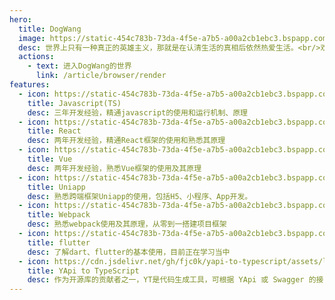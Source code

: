 ```yaml
---
hero:
  title: DogWang
  image: https://static-454c783b-73da-4f5e-a7b5-a00a2cb1ebc3.bspapp.com/author.jpeg
  desc: 世界上只有一种真正的英雄主义，那就是在认清生活的真相后依然热爱生活。<br/>欢迎来到DogWang的世界！
  actions:
    - text: 进入DogWang的世界
      link: /article/browser/render
features:
  - icon: https://static-454c783b-73da-4f5e-a7b5-a00a2cb1ebc3.bspapp.com/javascript.png
    title: Javascript(TS)
    desc: 三年开发经验，精通javascript的使用和运行机制、原理
  - icon: https://static-454c783b-73da-4f5e-a7b5-a00a2cb1ebc3.bspapp.com/React.png
    title: React
    desc: 两年开发经验，精通React框架的使用和熟悉其原理
  - icon: https://static-454c783b-73da-4f5e-a7b5-a00a2cb1ebc3.bspapp.com/Vue.png
    title: Vue
    desc: 两年开发经验，熟悉Vue框架的使用及其原理
  - icon: https://static-454c783b-73da-4f5e-a7b5-a00a2cb1ebc3.bspapp.com/Uniapp.png
    title: Uniapp
    desc: 熟悉跨端框架Uniapp的使用，包括H5、小程序、App开发。
  - icon: https://static-454c783b-73da-4f5e-a7b5-a00a2cb1ebc3.bspapp.com/Webpack.png
    title: Webpack
    desc: 熟悉webpack使用及其原理，从零到一搭建项目框架
  - icon: https://static-454c783b-73da-4f5e-a7b5-a00a2cb1ebc3.bspapp.com/flutter.png
    title: flutter
    desc: 了解dart、flutter的基本使用，目前正在学习当中
  - icon: https://cdn.jsdelivr.net/gh/fjc0k/yapi-to-typescript/assets/logo.png
    title: YApi to TypeScript
    desc: 作为开源库的贡献者之一，YT是代码生成工具，可根据 YApi 或 Swagger 的接口定义生成 TypeScript 或 JavaScript 的接口类型及其请求函数代码。
---
```

